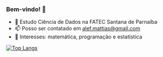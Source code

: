 ### Bem-vindo! 👋

- 🌱 Estudo Ciência de Dados na FATEC Santana de Parnaíba
- 📫 Posso ser contatado em alef.mattias@gmail.com
- 🔭 Interesses: matemática, programação e estatística

[![Top Langs](https://github-readme-stats.vercel.app/api/top-langs/?username=exclerosado&layout=compact)](https://github.com/exclerosado/github-readme-stats)

